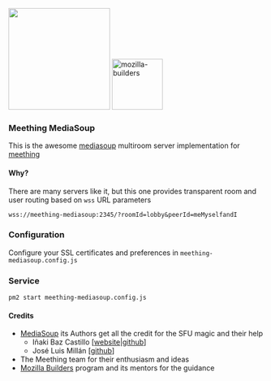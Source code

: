 <img src="https://i.imgur.com/XS79fTC.png" width=200> <img  alt="mozilla-builders" src="https://user-images.githubusercontent.com/1423657/81992335-85346480-9643-11ea-8754-8275e98e06bc.png" width=100 />

### Meething MediaSoup

This is the awesome [mediasoup](https://mediasoup.org) multiroom server implementation for [meething](https://github.com/meething/meething) 

#### Why?
There are many servers like it, but this one provides transparent room and user routing based on `wss` URL parameters

```
wss://meething-mediasoup:2345/?roomId=lobby&peerId=meMyselfandI
```

### Configuration
Configure your SSL certificates and preferences in `meething-mediasoup.config.js`

### Service
```
pm2 start meething-mediasoup.config.js
```

#### Credits

* [MediaSoup](https://mediasoup.org) its Authors get all the credit for the SFU magic and their help
  * Iñaki Baz Castillo [[website](https://inakibaz.me)|[github](https://github.com/ibc/)]
  * José Luis Millán [[github](https://github.com/jmillan/)]
* The Meething team for their enthusiasm and ideas
* [Mozilla Builders](https://builders.mozilla.community) program and its mentors for the guidance


